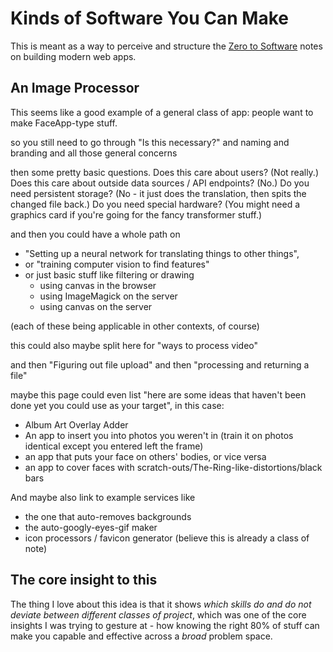 # Kinds of Software You Can Make

This is meant as a way to perceive and structure the [Zero to Software](852d9a19-6801-4236-8cfa-3eab81aeec3c.md) notes on building modern web apps.

## An Image Processor

This seems like a good example of a general class of app: people want to make FaceApp-type stuff.

so you still need to go through "Is this necessary?" and naming and branding and all those general concerns

then some pretty basic questions. Does this care about users? (Not really.) Does this care about outside data sources / API endpoints? (No.) Do you need persistent storage? (No - it just does the translation, then spits the changed file back.) Do you need special hardware? (You might need a graphics card if you're going for the fancy transformer stuff.)

and then you could have a whole path on

- "Setting up a neural network for translating things to other things",
- or "training computer vision to find features"
- or just basic stuff like filtering or drawing
  - using canvas in the browser
  - using ImageMagick on the server
  - using canvas on the server

(each of these being applicable in other contexts, of course)

this could also maybe split here for "ways to process video"

and then "Figuring out file upload" and then "processing and returning a file"

maybe this page could even list "here are some ideas that haven't been done yet you could use as your target", in this case:

- Album Art Overlay Adder
- An app to insert you into photos you weren't in (train it on photos identical except you entered left the frame)
- an app that puts your face on others' bodies, or vice versa
- an app to cover faces with scratch-outs/The-Ring-like-distortions/black bars

And maybe also link to example services like

- the one that auto-removes backgrounds
- the auto-googly-eyes-gif maker
- icon processors / favicon generator (believe this is already a class of note)

## The core insight to this

The thing I love about this idea is that it shows *which skills do and do not deviate between different classes of project*, which was one of the core insights I was trying to gesture at - how knowing the right 80% of stuff can make you capable and effective across a *broad* problem space.
